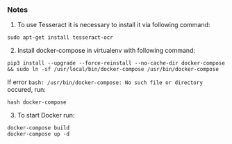 ### Notes

1. To use Tesseract it is necessary to install it via following command:
```
sudo apt-get install tesseract-ocr
```

2. Install docker-compose in virtualenv with following command:
```
pip3 install --upgrade --force-reinstall --no-cache-dir docker-compose && sudo ln -sf /usr/local/bin/docker-compose /usr/bin/docker-compose
```
If error ```bash: /usr/bin/docker-compose: No such file or directory``` occured, run:
```
hash docker-compose
```

3. To start Docker run:
```
docker-compose build
docker-compose up -d
```

